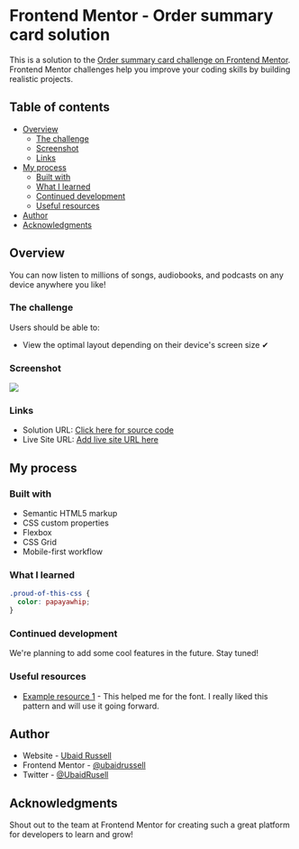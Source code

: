 # Frontend Mentor - Order summary card solution

This is a solution to the [Order summary card challenge on Frontend Mentor](https://www.frontendmentor.io/challenges/order-summary-component-QlPmajDUj). Frontend Mentor challenges help you improve your coding skills by building realistic projects. 

## Table of contents

- [Overview](#overview)
  - [The challenge](#the-challenge)
  - [Screenshot](#screenshot)
  - [Links](#links)
- [My process](#my-process)
  - [Built with](#built-with)
  - [What I learned](#what-i-learned)
  - [Continued development](#continued-development)
  - [Useful resources](#useful-resources)
- [Author](#author)
- [Acknowledgments](#acknowledgments)

## Overview
You can now listen to millions of songs, audiobooks, and podcasts on any device anywhere you like!

### The challenge

Users should be able to:

- View the optimal layout depending on their device's screen size ✔

### Screenshot

![](./screenshot.jpg)

### Links

- Solution URL: [Click here for source code](https://github.com/UbaidRussell/Order-summary-component)
- Live Site URL: [Add live site URL here](https://ubaidrussell.github.io/Order-summary-component/)

## My process

### Built with

- Semantic HTML5 markup
- CSS custom properties
- Flexbox
- CSS Grid
- Mobile-first workflow

### What I learned

```css
.proud-of-this-css {
  color: papayawhip;
}
```

### Continued development
We're planning to add some cool features in the future. Stay tuned!

### Useful resources

- [Example resource 1](https://fonts.google.com/specimen/Red+Hat+Display) - This helped me for the font. I really liked this pattern and will use it going forward.

## Author

- Website - [Ubaid Russell](https://ubaidrussell.com/)
- Frontend Mentor - [@ubaidrussell](https://www.frontendmentor.io/profile/ubaidrussell)
- Twitter - [@UbaidRusell](https://www.twitter.com/UbaidRusell)

## Acknowledgments
Shout out to the team at Frontend Mentor for creating such a great platform for developers to learn and grow!
